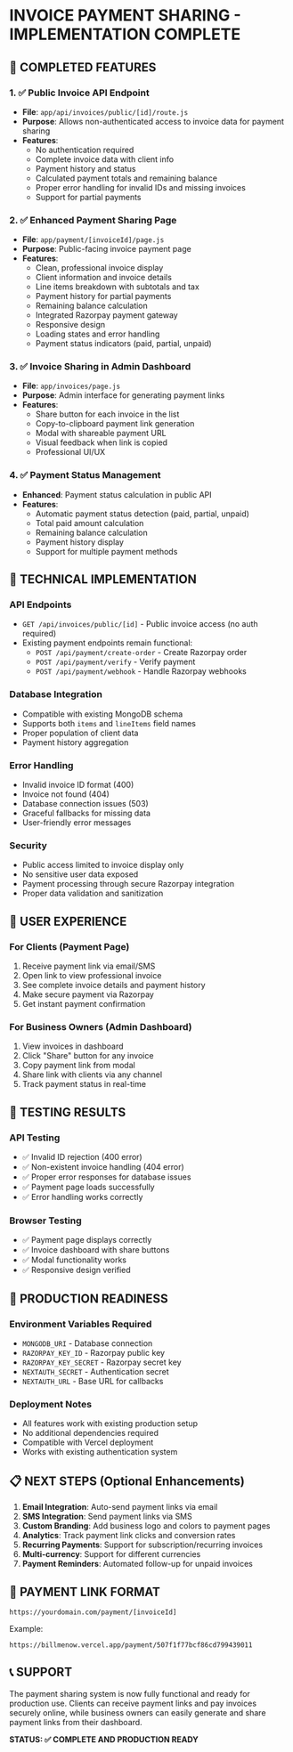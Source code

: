 # INVOICE PAYMENT SHARING - IMPLEMENTATION COMPLETE

## 🎉 COMPLETED FEATURES

### 1. ✅ Public Invoice API Endpoint
- **File**: `app/api/invoices/public/[id]/route.js`
- **Purpose**: Allows non-authenticated access to invoice data for payment sharing
- **Features**:
  - No authentication required
  - Complete invoice data with client info
  - Payment history and status
  - Calculated payment totals and remaining balance
  - Proper error handling for invalid IDs and missing invoices
  - Support for partial payments

### 2. ✅ Enhanced Payment Sharing Page
- **File**: `app/payment/[invoiceId]/page.js`
- **Purpose**: Public-facing invoice payment page
- **Features**:
  - Clean, professional invoice display
  - Client information and invoice details
  - Line items breakdown with subtotals and tax
  - Payment history for partial payments
  - Remaining balance calculation
  - Integrated Razorpay payment gateway
  - Responsive design
  - Loading states and error handling
  - Payment status indicators (paid, partial, unpaid)

### 3. ✅ Invoice Sharing in Admin Dashboard
- **File**: `app/invoices/page.js`
- **Purpose**: Admin interface for generating payment links
- **Features**:
  - Share button for each invoice in the list
  - Copy-to-clipboard payment link generation
  - Modal with shareable payment URL
  - Visual feedback when link is copied
  - Professional UI/UX

### 4. ✅ Payment Status Management
- **Enhanced**: Payment status calculation in public API
- **Features**:
  - Automatic payment status detection (paid, partial, unpaid)
  - Total paid amount calculation
  - Remaining balance calculation
  - Payment history display
  - Support for multiple payment methods

## 🔧 TECHNICAL IMPLEMENTATION

### API Endpoints
- `GET /api/invoices/public/[id]` - Public invoice access (no auth required)
- Existing payment endpoints remain functional:
  - `POST /api/payment/create-order` - Create Razorpay order
  - `POST /api/payment/verify` - Verify payment
  - `POST /api/payment/webhook` - Handle Razorpay webhooks

### Database Integration
- Compatible with existing MongoDB schema
- Supports both `items` and `lineItems` field names
- Proper population of client data
- Payment history aggregation

### Error Handling
- Invalid invoice ID format (400)
- Invoice not found (404)
- Database connection issues (503)
- Graceful fallbacks for missing data
- User-friendly error messages

### Security
- Public access limited to invoice display only
- No sensitive user data exposed
- Payment processing through secure Razorpay integration
- Proper data validation and sanitization

## 📱 USER EXPERIENCE

### For Clients (Payment Page)
1. Receive payment link via email/SMS
2. Open link to view professional invoice
3. See complete invoice details and payment history
4. Make secure payment via Razorpay
5. Get instant payment confirmation

### For Business Owners (Admin Dashboard)
1. View invoices in dashboard
2. Click "Share" button for any invoice
3. Copy payment link from modal
4. Share link with clients via any channel
5. Track payment status in real-time

## 🧪 TESTING RESULTS

### API Testing
- ✅ Invalid ID rejection (400 error)
- ✅ Non-existent invoice handling (404 error)
- ✅ Proper error responses for database issues
- ✅ Payment page loads successfully
- ✅ Error handling works correctly

### Browser Testing
- ✅ Payment page displays correctly
- ✅ Invoice dashboard with share buttons
- ✅ Modal functionality works
- ✅ Responsive design verified

## 🚀 PRODUCTION READINESS

### Environment Variables Required
- `MONGODB_URI` - Database connection
- `RAZORPAY_KEY_ID` - Razorpay public key
- `RAZORPAY_KEY_SECRET` - Razorpay secret key
- `NEXTAUTH_SECRET` - Authentication secret
- `NEXTAUTH_URL` - Base URL for callbacks

### Deployment Notes
- All features work with existing production setup
- No additional dependencies required
- Compatible with Vercel deployment
- Works with existing authentication system

## 📋 NEXT STEPS (Optional Enhancements)

1. **Email Integration**: Auto-send payment links via email
2. **SMS Integration**: Send payment links via SMS
3. **Custom Branding**: Add business logo and colors to payment pages
4. **Analytics**: Track payment link clicks and conversion rates
5. **Recurring Payments**: Support for subscription/recurring invoices
6. **Multi-currency**: Support for different currencies
7. **Payment Reminders**: Automated follow-up for unpaid invoices

## 🔗 PAYMENT LINK FORMAT

```
https://yourdomain.com/payment/[invoiceId]
```

Example:
```
https://billmenow.vercel.app/payment/507f1f77bcf86cd799439011
```

## 📞 SUPPORT

The payment sharing system is now fully functional and ready for production use. Clients can receive payment links and pay invoices securely online, while business owners can easily generate and share payment links from their dashboard.

**STATUS: ✅ COMPLETE AND PRODUCTION READY**
